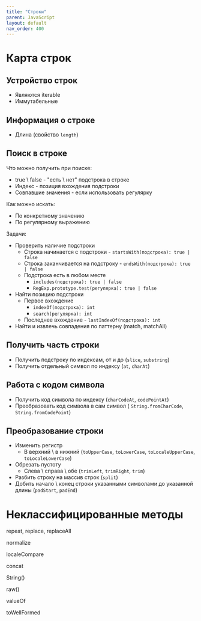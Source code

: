 ```yaml
---
title: "Строки"
parent: JavaScript
layout: default
nav_order: 400
---
```


# Карта строк

## Устройство строк

- Являются iterable
- Иммутабельные


## Информация о строке

- Длина (свойство `length`)



## Поиск в строке

Что можно получить при поиске:

- true \ false - "есть \ нет" подстрока в строке
- Индекс - позиция вхождения подстроки
- Совпавшие значения - если использовать регулярку

Как можно искать:

- По конкретному значению
- По регулярному выражению

Задачи:

- Проверить наличие подстроки
  - Строка начинается с подстроки - `startsWith(подстрока): true | false`
  - Строка заканчивается на подстроку - `endsWith(подстрока): true | false`
  - Подстрока есть в любом месте
    - `includes(подстрока): true | false`
    - `RegExp.prototype.test(регулярка): true | false`
- Найти позицию подстроки
  - Первое вхождение
    - `indexOf(подстрока): int`
    - `search(регулярка): int`
  - Последнее вхождение - `lastIndexOf(подстрока): int`
- Найти и извлечь совпадения по паттерну (match, matchAll)



## Получить часть строки

- Получить подстроку по индексам, от и до (`slice`, `substring`)
- Получить отдельный символ по индексу (`at`, `charAt`)



## Работа с кодом символа

- Получить код символа по индексу (`charCodeAt`, `codePointAt`)
- Преобразовать код символа в сам символ ( `String.fromCharCode`, `String.fromCodePoint`)



## Преобразование строки

- Изменить регистр
  - В верхний \ в нижний (`toUpperCase`, `toLowerCase`, `toLocaleUpperCase`, `toLocaleLowerCase`)
- Обрезать пустоту
  - Слева \ справа \ обе (`trimLeft`, `trimRight`, `trim`)
- Разбить строку на массив строк (`split`)
- Добить начало \ конец строки указанными символами до указанной длины (`padStart`, `padEnd`)







# Неклассифицированные методы

repeat, replace, replaceAll

normalize

localeCompare

concat

String()

raw()

valueOf

toWellFormed